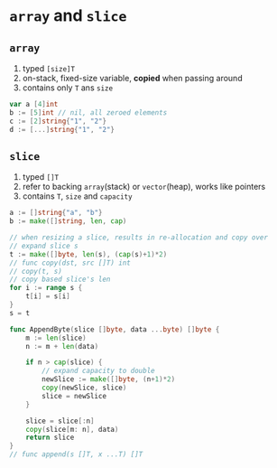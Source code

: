 # `array` and `slice`

## `array`
1. typed `[size]T`
1. on-stack, fixed-size variable, **copied** when passing around
1. contains only `T` ans `size`

```go
var a [4]int
b := [5]int // nil, all zeroed elements
c := [2]string{"1", "2"}
d := [...]string{"1", "2"}
```

## `slice`
1.  typed `[]T`
2.  refer to backing `array`(stack) or `vector`(heap), works like pointers
3.  contains `T`, `size` and `capacity`

```go
a := []string{"a", "b"}
b := make([]string, len, cap)

// when resizing a slice, results in re-allocation and copy over
// expand slice s
t := make([]byte, len(s), (cap(s)+1)*2)
// func copy(dst, src []T) int
// copy(t, s)
// copy based slice's len
for i := range s {
    t[i] = s[i]
}
s = t

func AppendByte(slice []byte, data ...byte) []byte {
    m := len(slice)
    n := m + len(data)

    if n > cap(slice) {
        // expand capacity to double
        newSlice := make([]byte, (n+1)*2)
        copy(newSlice, slice)
        slice = newSlice
    }

    slice = slice[:n]
    copy(slice[m: n], data)
    return slice
}
// func append(s []T, x ...T) []T
```


